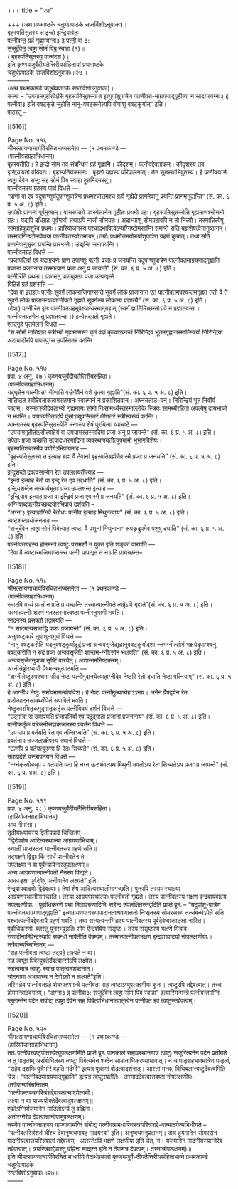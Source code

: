 +++
title = "२७"

+++
(अथ प्रथमाष्टके चतुर्थप्रपाठके सप्तविंशोऽनुवाकः)।  
बृह॒स्पति॑सुतस्य त इन्दो इन्द्रि॒याव॑तः॒  
पत्नी॑वन्तं॒ ग्रहं॑ गृह्णा॒म्यग्ना३ इ पत्नी॒ वा ३:  
स॒जूर्दे॒वेन॒ त्वष्ट्रा॒ सोमं॑ पिब॒ स्वाहा॑ (१)॥  
( बृह॒स्पति॑सुतस्य॒ पञ्च॑दश )।  
इति कृष्णयजुर्वेदीयतैत्तिरीयसंहितायां प्रथमाष्टके  
चतुर्थप्रपाठके सप्तविंशोऽनुवाकः॥२७॥  
–––––––  
(अथ प्रथमकाण्डे चतुर्थप्रपाठके सप्तविंशोऽनुवाकः)।  
कल्पः – “उपयामगृहीतोऽसि बृहस्पतिसुतस्य त इत्युपांशुपात्रेण पात्नीवत-माग्रयणाद्गृहीत्वा न सादयत्यग्ना३ इ पत्नीवा३ इति वषट्कृते जुहोति नानु-वषट्करोत्यपि वोपांशु वषट्कुर्यात्” इति।  
पाठस्तु –

[[516]]

Page No. ५१६  
श्रीमत्सायणाचार्यविरचितभाष्यसमेता — (१ प्रथमकाण्डे —  
(पात्नीवतग्रहाभिधानम्)  
बृहस्पतीति। हे इन्दो सोम तव संबन्धिनं ग्रहं गृह्णामि। कीदृशम्। पत्नीवद्देवताकम्। कीदृशस्य तव। इन्द्रियावतो वीर्यवतः। बृहस्पतिर्यजमानः। बृहतो यज्ञस्य परिपालनात्। तेन सुतस्याभिषुतस्य। हे पत्नीवन्नग्ने त्वष्ट्रा देवेन सजूः सह सोमं पिब स्वाहा हुतमिदमस्तु।  
पात्नीवतस्य ग्रहस्य पात्रं विधत्ते —  
“प्राणो वा एष यदुपाꣳशुर्यदुपाꣳशुपात्रेण प्रथमश्चोत्तमश्च ग्रहौ गृह्येते प्राणमेवानु प्रयन्ति प्राणमनूद्यन्ति” (सं. का. ६ प्र. ५ अ. ८) इति।  
उपांशोः प्राणत्वं पूर्वमुक्तम्। वाचस्पतये पवस्वेत्यनेन गृहीतः प्रथमो ग्रहः। बृहस्पतिसुतस्येति गृह्यमाणश्चोत्तमो ग्रहः। यद्यपि दधिग्रहः पूर्वभावो तथाऽपि नासौ सोमग्रहः। अदाभ्यांशू सोमग्रहावपि न तौ नित्यौ। तस्मान्नित्येषु सामग्रहेषूपांशुरेव प्रथमः। हारियोजनस्य पश्चाद्भावित्वेऽप्यग्निष्टोमसाम्नि समाप्ते सति यज्ञशेषत्वेनानुष्ठानम्। तस्मादग्निष्टोमापेक्षया पात्नीवतस्योत्तमत्वम्।तयोः प्रथमोत्तमयोरुपांशुपात्रेण ग्रहणं कुर्यात्। तथा सति प्राणमेवानुसृत्य प्रयन्ति प्रारभन्ते। उद्यन्ति समापयन्ति।  
पात्नीवतग्रहं विधत्ते —  
“प्रजापतिर्वा एष यदाग्रयणः प्राण उपाꣳशुः पत्नीः प्रजाः प्र जनयन्ति यदुपाꣳशुपात्रेण पात्नीवतमाग्रयणाद्गृह्णाति प्रजानां प्रजननाय तस्मात्प्राणं प्रजा अनु प्र जायन्ते” (सं. का. ६ प्र. ५ अ. ८) इति।  
पत्नीरिति प्रथमा। प्राणमनु प्राणयुक्ताः प्रजा उत्पद्यन्ते।  
विहितं ग्रहं प्रशंसति —  
“देवा वा इतइतः पत्नीः सुवर्गं लोकमाजिगाꣳसन्ते सुवर्गं लोकं प्राजानन्त एतं पात्नीवतमपश्यन्तमगृह्णत ततो वै ते सुवर्गं लोकं प्राजानन्यत्पात्नीवतो गृह्यते सुवर्गस्य लोकस्य प्रज्ञात्यै” (सं. का. ६ प्र. ५ अ. ८) इति।  
(देवाः) पत्नीरित इतः पात्नीवतग्रहमुपेक्ष्यान्यस्माद्ग्रहात् (स्वर्गं ज्ञातिमिच्छन्तोऽपि न प्रज्ञातवन्तः। पात्नीवतग्रहणेन तु प्रज्ञातवन्तः।) इत्येतद्ग्रहो गृह्यते।  
एतद्गृहे घृतमेलनं विधत्ते —  
“स सोमो नातिष्ठत स्त्रीभ्यो गृह्यमाणस्तं घृतं वज्रं कृत्वाऽघ्नन्तं निरिन्द्रियं भूतमगृह्णन्तस्मात्स्त्रियो निरिन्द्रिया अदायादीरपि पापात्पुꣳस उपस्तितरं वदन्ति

[[517]]

Page No. ५१७  
प्रपा. ४ अनु. २७ ) कृष्णयजुर्वेदीयतैत्तिरीयसंहिता।  
(पात्नीवतग्रहाभिधानम्)  
यद्घृतेन पात्नीवतꣳ श्रीणाति वज्रेणैवैनं वशे कृत्वा गृह्णाति”(सं. का. ६ प्र. ५ अ. ८) इति।  
नातिष्ठत स्त्रीदेवताकत्वमसहमानः स्वात्मानं न प्रकाशितवान्। अघ्नन्नताड-यन्। निरिन्द्रियं भूतं निर्वीर्यं जातम्। यस्मात्स्त्रीदेवताभ्यो गृह्यमाणः सोमो निःसामर्थ्यस्तस्माल्लोके स्त्रियः सामर्थ्यरहिता अपत्येषु दायभाजो न भवन्ति। पापात्पतितादपि पुंसोऽप्युपस्तितरं क्षीणतरं स्त्रीस्वरूपं वदन्ति।  
आम्नातस्य बृहस्पतिसुतस्येति मन्त्रस्य शेषं पूरयित्वा व्याचष्टे —  
“उपयामगृहीतोऽसीत्याहेयं वा उपयामस्तस्मादिमां प्रजा अनु प्र जायन्ते” (सं. का. ६ प्र. ५ अ. ८) इति।  
उपेताः प्रजा यच्छति उत्पादधारणादिना व्यवस्थापयतीत्युपयामो भूभागविशेषः।  
बृहस्पतिशब्दस्यैव प्रयोगेऽभिप्रायमाह —  
“बृहस्पतिसुतस्य त इत्याह ब्रह्म वै देवानां बृहस्पतिब्रर्ह्मणैवास्मै प्रजाः प्र जनयति” (सं. का. ६ प्र. ५ अ. ८) इति।  
इन्दुशब्दो द्रवत्वसाम्येन रेत उपलक्षयतीत्याह —  
“इन्दो इत्याह रेतो वा इन्दू रेत एव तद्दधाति” (सं. का. ६ प्र. ५ अ. ८) इति।  
इन्द्रियशब्देन तत्कार्यभूताः प्रजा उपलक्षन्त इत्याह —  
“इन्द्रियाव इत्याह प्रजा वा इन्द्रियं प्रजा एवास्मै प्र जनयति” (सं. का. ६ प्र. ५ अ. ८) इति।  
अग्निशब्दपत्नीवच्छब्दयोरभिप्रायं दर्शयति –  
“अग्ना३ इत्याहाग्निर्वै रेतोधाः पत्नीव इत्याह मिथुनत्वाय” (सं. का. ६ प्र. ५ अ. ८) इति।  
त्वष्टृशब्दप्रयोजनमाह —  
“सजूर्देवेन त्वष्ट्रा सोमं पिबेत्याह त्वष्टा वै पशूनां मिथुनानाꣳ रूपकृद्रूपमेव पशुषु दधाति” (सं. का. ६ प्र. ५ अ. ८) इति।  
पात्नीवतग्रहस्य होममन्त्रे त्वष्टुः परामर्शो न युक्त इति शङ्कां वारयति —  
“देवा वै त्वष्टारमजिघाꣳसन्त्स पत्नीः प्रापद्यत तं न प्रति प्रायच्छन्त–

[[518]]

Page No. ५१८  
श्रीमत्सायणाचार्यविरचितभाष्यसमेता — (१ प्रथमकाण्डे —  
(पात्नीवतग्रहाभिधानम्)  
स्मादपि वध्यं प्रपन्नं न प्रति प्र यच्छन्ति तस्मात्पात्नीवते त्वष्ट्रेऽपि गृह्यते”(सं. का. ६ प्र. ५ अ. ८) इति।  
यस्मात्पत्नीः शरणं गतस्तस्मात्त्वष्टा पत्नीरनुभागी भवति।  
सादनस्य प्रसक्तौ तद्वारयति —  
“न सादयत्यसन्नाद्धि प्रजाः प्रजायन्ते” (सं. का. ६ प्र. ५ अ. ८) इति।  
अनुवषट्कारे तूपांशुत्वगुणं विधत्ते —  
“नानु वषट्करोति यदनुवषट्कुर्याद्रुद्रं प्रजा अन्ववसृजेद्यन्नानुवषट्कुर्यादशा-न्तमग्नीत्सोमं भक्षयेदुपाꣳश्वनु वषट्करोति न रुद्रं प्रजा अन्ववसृजति शान्तम-ग्नीत्सोमं भक्षयति” (सं. का. ६ प्र. ५ अ. ८) इति।  
अन्ववसृजेदनुप्राप्य सृष्टिं वारयेत्। अशान्तमनिष्टकरम्।  
अग्नीन्नेष्ट्रोरध्वर्योः प्रैषमन्त्रमुत्पादयति —  
“अग्नीन्नेष्टुरुपस्थमा सीद नेष्टः पत्नीमुदानयेत्याहाग्नीदेव नेष्टरि रेतो दधाति नेष्टा पत्नियाम्” (सं. का. ६ प्र. ५ अ. ८) इति।  
हे आग्नीध्र नेष्टुः समीपमागत्योपविश। हे नेष्टः पत्नीमुत्थाप्येहाऽऽनय। अनेन प्रैषद्वयेन रेतः प्रजोत्पादनसामर्थ्योपेतं स्थापितं भवति।  
नेष्टुकारयितृकमुद्गातृकर्तृकं पत्नीविषयं दर्शनं विधत्ते —  
“उद्गात्रा सं ख्यापयति प्रजापतिर्वा एष यदुद्गाता प्रजानां प्रजननाय” (सं. का. ६ प्र. ५ अ. ८) इति।  
पत्नीकर्तृकं पन्नेजनीसंज्ञकजलस्य प्रवर्तनं विधत्ते —  
“उप उप प्र वर्तयति रेत एव तत्सिञ्चति” (सं. का. ६ प्र. ५ अ. ८) इति।  
प्रवर्तनाय तज्जलप्रक्षेपस्य स्थानं विधत्ते –  
“ऊर्णोप प्र वर्तयत्यूरुणा हि रेतः सिच्यते” (सं. का. ६ प्र. ५ अ. ८) इति।  
ऊरुप्रदेशे वस्त्रापनयनं विधत्ते —  
“नग्नंकृत्योरुमुप प्र वर्तयति यदा हि नग्न ऊरुर्भवत्यथ मिथुनी भवतोऽथ रेतः सिच्यतेऽथ प्रजाः प्र जायन्ते” (सं. का. ६ प्र. ४अ. ८) इति।

[[519]]

Page No. ५१९  
प्रपा. ४ अनु. २८ ) कृष्णयजुर्वेदीयतैत्तिरीयसंहिता।  
(हारियोजनग्रहाभिधानम्)  
अथ मीमांसा।  
तृतीयाध्यायस्य द्वितीयपादे चिन्तितम् —  
“द्विदेवशेष आदित्यस्थाल्या आग्रयणाभिधाम्।  
स्थालीं प्राप्तस्ततः पात्नीवतस्य ग्रहणे सति॥  
तद्भक्षणे द्विद्वाः किं सार्धं पात्नीवतेन ते।  
उपलक्ष्या न वा पूर्वन्यायेनास्तूपलक्षणम्॥  
अन्य आग्रयणात्पात्नीवतो नैतस्य विद्यते।  
आकाङ्क्षा पूर्वदेवेषु पत्नीवानेव लक्ष्यते” इति।  
ऐन्द्रवायवादयो द्विदेवत्याः। तेषां शेष आदित्यस्थालीमागच्छति। पुनरपि तस्याः स्थाल्या आग्रयणस्थालीमागच्छति। तस्या आग्रयणस्थाल्याः पात्नीवतो गृह्यते। तस्य पात्नीवतस्य भक्षण इन्द्रवायवादय उपलक्षणीयाः। पूर्वाधिकरणे यथा मित्रावरुणादिभिः सहेन्द्र उपलक्षितस्तद्वदिति प्राप्ते ब्रूमः – “यदुपांशु-पात्रेण पात्नीवतमाग्रयणाद्गृह्णाति” इत्याग्रयणपात्रस्यापादानत्वश्रवणात्ततो निःसृतस्य सोमरसस्य तत्संबन्धेऽपेते सति पश्चात्पत्नीवद्देवतायै ग्रहणं भवति। तथा सत्यत्यन्तभिन्नस्य पात्नीवतस्य पूर्वदेवेष्वाकाङ्क्षा नास्ति। पूर्वाधिकरणो-क्तस्तु पुनरभ्युन्नतिः सोम ऐन्द्रशेषेण संसृष्टः। तस्य संसृष्टस्य भक्षणे मित्राव-रुणादीनामिवेन्द्रस्यापि संबन्धो नापैतीति वैषम्यम्। तस्मात्पात्नीवतभक्षण इन्द्रवाय्वादयो नोपलक्षणीयाः।  
तत्रैवान्यच्चिन्तितम् —  
“सह पत्नीवता त्वष्टा तद्ग्रहे लक्ष्यते न वा।  
सह त्वष्ठ्रा पिबेत्युक्तेर्देवत्वात्सोऽपि लक्ष्येत॥  
सहत्वमात्रं त्वष्टुः स्यान्न पातृत्वमशब्दनात्।  
चोदनाया अभावाच्च न देवोऽतो न लक्ष्यते”इति।  
तस्मिन्नेव पात्नीवतग्रहे शेषभक्षणमन्त्रे पत्नीवता सह त्वष्टाऽप्युपलक्षणीयः कुतः। त्वष्टुरपि तद्देवत्वात्। तच्च होममन्त्रादवगतम्। “अग्ना३ इ पत्नीवा३: सजूर्देवेन त्वष्ट्रा सोमं पिब स्वाहा” इत्यास्मिन्मन्त्रे पत्नीवन्तमग्निं प्लुतान्तेन पदेन संवोद्य त्वष्ट्रा देवेन सह पिबेत्यभिधानात्पातृत्वेन पत्नीवत इव त्वष्टुस्तद्देवत्वम्।

[[520]]

Page No. ५२०  
श्रीमत्सायणाचार्यविरचितभाष्यसमेता — (१ प्रथमकाण्डे —  
(हारियोजनग्रहाभिधानम्)  
ततः पत्नीवत्त्वष्टृपीतस्येत्युपलक्षणमिति प्राप्ते ब्रूमः पानकाले सहावस्थानमात्रं त्वष्टुः सजूरित्यनेन पदेन प्रतीयते न तु पातृत्वम् असंबोधितस्य त्वष्टुः पिबेत्यनेन शब्देन सामानाधिकरण्याभावात्। न च पातृसहभावमात्रेण पातृत्वं, “सहैव दशभिः पुत्रैर्भारं वहति गर्दभी” इत्यत्र पुत्राणां वोढृत्वादर्शनात्। आस्तां मन्त्रः, विधिबलात्त्वष्टुर्देवत्वमिति चेन्न। “पात्नीवतमाग्रयणाद्गृह्णाति” इत्यत्र त्वष्टुरप्रतीतेः। तस्माददेवत्वात्तवष्टा नोपलक्षणीयः।  
(तत्रैवान्यच्चिन्तितम्  
“पत्नीवन्तस्त्रयस्त्रिंशद्देवास्तान्मादयेत्यमी।  
लक्ष्या न वा याज्ययोक्तेर्देवत्वादुपलक्षणम्॥  
एकोऽग्निर्यजमानेन मादितोऽन्ये तु वह्निना।  
अतोरग्नेरेव देवत्वान्नान्येषामुपलक्षणम्॥  
तस्यैव पात्नीवतग्रहस्य याज्यायामग्निं संबोद्य पत्नीवन्नामधारिणस्त्रयस्त्रिंशद्दे-वान्मादयेत्यभिधीयते – “पत्नीवतस्त्रिंशतं त्रींश्च देवानुष्वधमावह मादयस्व” इति। अनुष्वधमनुप्रदानम्। अत्र हूयमानेन सोमरसेन मादनीयत्वात्त्रयस्त्रिंशतां तद्देवत्वम्। अतस्तेऽपि भक्षणे लक्षणीया इति चेत्, न। यजमानेन मादनीयस्याग्नेरेव तद्देवत्वात्। त्रयस्त्रिंशद्देवास्तु वह्निना माद्यन्त इति न तेषामत्र देवत्वम्। तस्मान्नोपलक्षणम्)॥  
इति श्रीमत्सायणाचार्यविरचिते माधवीये वेदार्थप्रकाशे कृष्णयजुर्वे-दीयतैत्तिरीयसंहिताभाष्ये प्रथमकाण्डे चतुर्थप्रपाठके  
सप्तविंशोऽनुवाकः॥२७॥  
–––––
